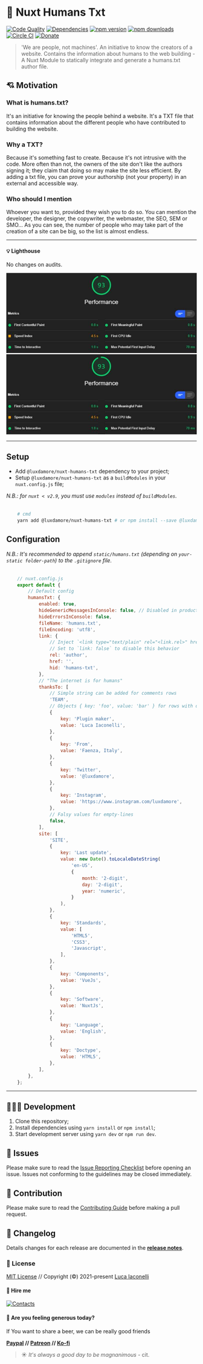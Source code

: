 # 🔌 Nuxt Humans Txt

[![Code Quality][quality-src]][quality-href]
[![Dependencies][dependencies-src]][dependencies-href]
[![npm version][npm-version-src]][npm-version-href]
[![npm downloads][npm-downloads-src]][npm-downloads-href]
[![Circle CI][circle-ci-src]][circle-ci-href]
[![Donate][donate-src]][donate-href]

[npm-version-src]: https://img.shields.io/npm/v/@luxdamore/nuxt-humans-txt/latest.svg?style=flat
[npm-version-href]: https://npmjs.com/package/@luxdamore/nuxt-humans-txt

[quality-src]: https://img.shields.io/badge/code%20quality-A-informational?style=flat
[quality-href]: https://luxdamore.github.io/generative-art/

[npm-downloads-src]: https://img.shields.io/npm/dt/@luxdamore/nuxt-humans-txt.svg?style=flat
[npm-downloads-href]: https://npmjs.com/package/@luxdamore/nuxt-humans-txt

[circle-ci-src]: https://img.shields.io/circleci/project/github/LuXDAmore/nuxt-humans-txt.svg?style=flat
[circle-ci-href]: https://circleci.com/gh/LuXDAmore/nuxt-humans-txt

[dependencies-src]: https://img.shields.io/badge/dependencies-up%20to%20date-darkgreen.svg?style=flat
[dependencies-href]: https://npmjs.com/package/@luxdamore/nuxt-humans-txt

[license-src]: https://img.shields.io/npm/l/@luxdamore/nuxt-humans-txt.svg?style=flat
[license-href]: https://npmjs.com/package/@luxdamore/nuxt-humans-txt

[donate-src]: https://img.shields.io/badge/paypal-donate-black.svg?style=flat
[donate-href]: https://www.paypal.com/paypalme2/luxdamore

> 'We are people, not machines'. An initiative to know the creators of a website. Contains the information about humans to the web building - A Nuxt Module to statically integrate and generate a humans.txt author file.

## 💘 Motivation

### What is humans.txt?

It's an initiative for knowing the people behind a website. It's a TXT file that contains information about the different people who have contributed to building the website.

### Why a TXT?

Because it's something fast to create. Because it's not intrusive with the code. More often than not, the owners of the site don't like the authors signing it; they claim that doing so may make the site less efficient. By adding a txt file, you can prove your authorship (not your property) in an external and accessible way.

### Who should I mention

Whoever you want to, provided they wish you to do so. You can mention the developer, the designer, the copywriter, the webmaster, the SEO, SEM or SMO...
As you can see, the number of people who may take part of the creation of a site can be big, so the list is almost endless.

___

#### 💡 Lighthouse

No changes on audits.

![Lighthouse Audit before](./src/static/lighthouse/before.jpg)
![Lighthouse Audit after](./src/static/lighthouse/after.jpg)

___

## Setup

- Add `@luxdamore/nuxt-humans-txt` dependency to your project;
- Setup `@luxdamore/nuxt-humans-txt` as a `buildModules` in your `nuxt.config.js` file;

*N.B.: for `nuxt < v2.9`, you must use `modules` instead of `buildModules`.*

```bash

    # cmd
    yarn add @luxdamore/nuxt-humans-txt # or npm install --save @luxdamore/nuxt-humans-txt

```

## Configuration

*N.B.: It's recommended to append `static/humans.txt` (depending on `your-static folder-path`) to the `.gitignore` file.*

```js

    // nuxt.config.js
    export default {
        // Default config
        humansTxt: {
            enabled: true,
            hideGenericMessagesInConsole: false, // Disabled in production
            hideErrorsInConsole: false,
            fileName: 'humans.txt',
            fileEncoding: 'utf8',
            link: {
                // Inject `<link type="text/plain" rel="<link.rel>" href="<link.href><filename>" />` inside the `head`
                // Set to `link: false` to disable this behavior
                rel: 'author',
                href: '',
                hid: 'humans-txt',
            },
            // "The internet is for humans"
            thanksTo: [
                // Simple string can be added for comments rows
                'TEAM',
                // Objects { key: 'foo', value: 'bar' } for rows with different values
                {
                    key: 'Plugin maker',
                    value: 'Luca Iaconelli',
                },
                {
                    key: 'From',
                    value: 'Faenza, Italy',
                },
                {
                    key: 'Twitter',
                    value: '@luxdamore',
                },
                {
                    key: 'Instagram',
                    value: 'https://www.instagram.com/luxdamore',
                },
                // Falsy values for empty-lines
                false,
            ],
            site: [
                'SITE',
                {
                    key: 'Last update',
                    value: new Date().toLocaleDateString(
                        'en-US',
                        {
                            month: '2-digit',
                            day: '2-digit',
                            year: 'numeric',
                        }
                    ),
                },
                {
                    key: 'Standards',
                    value: [
                        'HTML5',
                        'CSS3',
                        'Javascript',
                    ],
                },
                {
                    key: 'Components',
                    value: 'VueJs',
                },
                {
                    key: 'Software',
                    value: 'NuxtJs',
                },
                {
                    key: 'Language',
                    value: 'English',
                },
                {
                    key: 'Doctype',
                    value: 'HTML5',
                },
            ],
        },
    };

```

___

## 👨🏻‍💻 Development

1. Clone this repository;
2. Install dependencies using `yarn install` or `npm install`;
3. Start development server using `yarn dev` or `npm run dev`.

## 🐞 Issues

Please make sure to read the [Issue Reporting Checklist](/.github/ISSUE_TEMPLATE/bug_report.md) before opening an issue. Issues not conforming to the guidelines may be closed immediately.

## 👥 Contribution

Please make sure to read the [Contributing Guide](/.github/ISSUE_TEMPLATE/feature_request.md) before making a pull request.

## 📖 Changelog

Details changes for each release are documented in the [**release notes**](./CHANGELOG.md).

### 📃 License

[MIT License](./LICENSE) // Copyright (©) 2021-present [Luca Iaconelli](https://lucaiaconelli.it)

#### 💼 Hire me

[![Contacts](https://img.shields.io/badge/Contact%20Me-Let's%20Talk-informational?style=social&logo=minutemailer)](https://lucaiaconelli.it)

#### 💸 Are you feeling generous today?

If You want to share a beer, we can be really good friends

__[Paypal](https://www.paypal.com/paypalme/luxdamore) // [Patreon](https://www.patreon.com/luxdamore) // [Ko-fi](https://ko-fi.com/luxdamore)__

> ☀ _It's always a good day to be magnanimous_ - cit.
